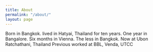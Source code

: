 ```yaml
---
title: About
permalink: "/about/"
layout: page
---
```


Born in Bangkok. lived in Hatyai, Thailand for ten years. One year in Bangalore. Six months in Vienna. The less in Bangkok. Now at Ubon Ratchathani, Thailand Previous worked at BBL, Venda, UTCC
